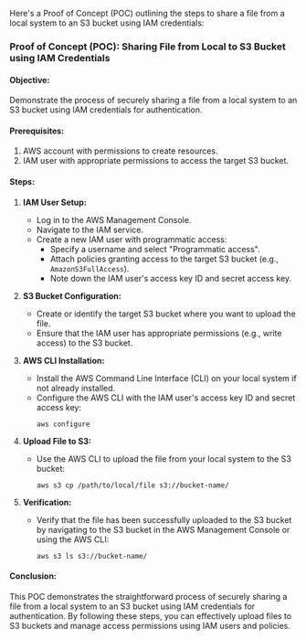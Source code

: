 Here's a Proof of Concept (POC) outlining the steps to share a file from a local system to an S3 bucket using IAM credentials:

### Proof of Concept (POC): Sharing File from Local to S3 Bucket using IAM Credentials

#### Objective:
Demonstrate the process of securely sharing a file from a local system to an S3 bucket using IAM credentials for authentication.

#### Prerequisites:
1. AWS account with permissions to create resources.
2. IAM user with appropriate permissions to access the target S3 bucket.

#### Steps:

1. **IAM User Setup:**
   - Log in to the AWS Management Console.
   - Navigate to the IAM service.
   - Create a new IAM user with programmatic access:
     - Specify a username and select "Programmatic access".
     - Attach policies granting access to the target S3 bucket (e.g., `AmazonS3FullAccess`).
     - Note down the IAM user's access key ID and secret access key.

2. **S3 Bucket Configuration:**
   - Create or identify the target S3 bucket where you want to upload the file.
   - Ensure that the IAM user has appropriate permissions (e.g., write access) to the S3 bucket.

3. **AWS CLI Installation:**
   - Install the AWS Command Line Interface (CLI) on your local system if not already installed.
   - Configure the AWS CLI with the IAM user's access key ID and secret access key:
     ```
     aws configure
     ```

4. **Upload File to S3:**
   - Use the AWS CLI to upload the file from your local system to the S3 bucket:
     ```
     aws s3 cp /path/to/local/file s3://bucket-name/
     ```

5. **Verification:**
   - Verify that the file has been successfully uploaded to the S3 bucket by navigating to the S3 bucket in the AWS Management Console or using the AWS CLI:
     ```
     aws s3 ls s3://bucket-name/
     ```

#### Conclusion:
This POC demonstrates the straightforward process of securely sharing a file from a local system to an S3 bucket using IAM credentials for authentication. By following these steps, you can effectively upload files to S3 buckets and manage access permissions using IAM users and policies.
